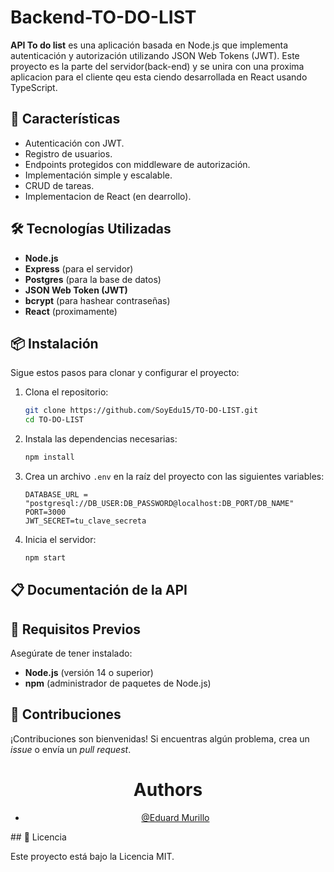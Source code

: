 
# Backend-TO-DO-LIST

**API To do list** es una aplicación basada en Node.js que implementa autenticación y autorización utilizando JSON Web Tokens (JWT). Este proyecto es la parte del servidor(back-end) y se unira con una proxima aplicacion para el cliente qeu esta ciendo desarrollada en React usando TypeScript.

## 🚀 Características

- Autenticación con JWT.
- Registro de usuarios.
- Endpoints protegidos con middleware de autorización.
- Implementación simple y escalable.
- CRUD de tareas.
- Implementacion de React (en dearrollo).

## 🛠️ Tecnologías Utilizadas

- **Node.js**
- **Express** (para el servidor)
- **Postgres** (para la base de datos)
- **JSON Web Token (JWT)**
- **bcrypt** (para hashear contraseñas)
- **React** (proximamente)

## 📦 Instalación

Sigue estos pasos para clonar y configurar el proyecto:

1. Clona el repositorio:
   ```bash
   git clone https://github.com/SoyEdu15/TO-DO-LIST.git
   cd TO-DO-LIST
   ```

2. Instala las dependencias necesarias:
   ```bash
   npm install
   ```

3. Crea un archivo `.env` en la raíz del proyecto con las siguientes variables:
   ```env
   DATABASE_URL = "postgresql://DB_USER:DB_PASSWORD@localhost:DB_PORT/DB_NAME"
   PORT=3000
   JWT_SECRET=tu_clave_secreta
   ```

4. Inicia el servidor:
   ```bash
   npm start
   ```

## 📋 Documentación de la API

## 📖 Requisitos Previos

Asegúrate de tener instalado:

- **Node.js** (versión 14 o superior)
- **npm** (administrador de paquetes de Node.js)

## 🤝 Contribuciones

¡Contribuciones son bienvenidas! Si encuentras algún problema, crea un _issue_ o envía un _pull request_.
<div align="center">
    
  # Authors

  - [@Eduard Murillo](https://github.com/SoyEdu15)
  </div>
## 📜 Licencia

Este proyecto está bajo la Licencia MIT.
